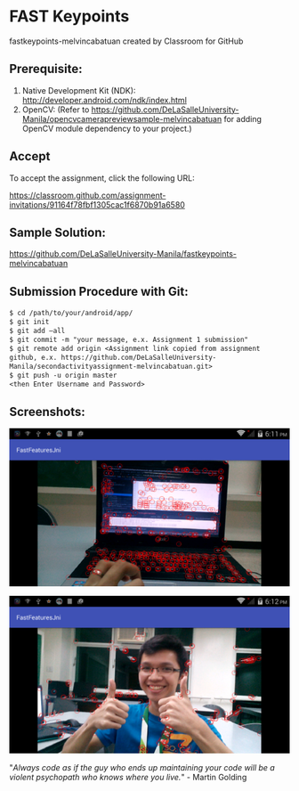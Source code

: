 # FAST Keypoints

fastkeypoints-melvincabatuan created by Classroom for GitHub

## Prerequisite:

1. Native Development Kit (NDK): http://developer.android.com/ndk/index.html 
2. OpenCV: (Refer to https://github.com/DeLaSalleUniversity-Manila/opencvcamerapreviewsample-melvincabatuan for adding OpenCV module dependency to your project.)

## Accept

To accept the assignment, click the following URL:

https://classroom.github.com/assignment-invitations/91164f78fbf1305cac1f6870b91a6580

## Sample Solution:

https://github.com/DeLaSalleUniversity-Manila/fastkeypoints-melvincabatuan

## Submission Procedure with Git: 

```shell
$ cd /path/to/your/android/app/
$ git init
$ git add –all
$ git commit -m "your message, e.x. Assignment 1 submission"
$ git remote add origin <Assignment link copied from assignment github, e.x. https://github.com/DeLaSalleUniversity-Manila/secondactivityassignment-melvincabatuan.git>
$ git push -u origin master
<then Enter Username and Password>
```


## Screenshots:


![alt tag](https://github.com/DeLaSalleUniversity-Manila/fastkeypoints-melvincabatuan/blob/master/device-2015-11-09-181136.png)

![alt tag](https://github.com/DeLaSalleUniversity-Manila/fastkeypoints-melvincabatuan/blob/master/device-2015-11-09-181227.png)

"*Always code as if the guy who ends up maintaining your code will be a violent psychopath who knows where you live.*" - Martin Golding
